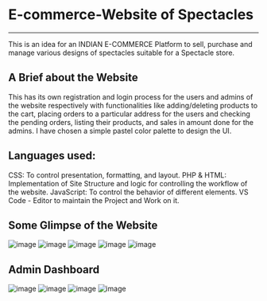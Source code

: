 # E-commerce-Website of Spectacles
-----------------------------------
This is an idea for an INDIAN E-COMMERCE Platform to sell, purchase and manage various designs of spectacles suitable for a Spectacle store.

A Brief about the Website
-----------------------------------
This has its own registration and login process for the users and admins of the website respectively with functionalities like adding/deleting products to the cart, placing orders to a particular address for the users and checking the pending orders, listing their products, and sales in amount done for the admins. I have chosen a simple pastel color palette to design the UI.


Languages used:
-----------------------------------
CSS: To control presentation, formatting, and layout.
PHP & HTML: Implementation of Site Structure and logic for controlling the workflow of the website.
JavaScript:  To control the behavior of different elements.
VS Code - Editor to maintain the Project and Work on it.

Some Glimpse of the Website
-------------------------------------
![image](https://github.com/Nandita75/Spectacle-E-commerce-Website/assets/115875890/3bee6cec-bdfd-41d2-a46a-964395b0c015)
![image](https://github.com/Nandita75/Spectacle-E-commerce-Website/assets/115875890/c499cc10-1222-4cbd-aaa9-d527082aa8d7)
![image](https://github.com/Nandita75/Spectacle-E-commerce-Website/assets/115875890/453d52cc-939c-454e-b425-57d525561899)
![image](https://github.com/Nandita75/Spectacle-E-commerce-Website/assets/115875890/9eb25295-06d7-4145-b3fe-996177b70288)
![image](https://github.com/Nandita75/Spectacle-E-commerce-Website/assets/115875890/5a8327af-3fda-48f0-8eef-a55d9b725d11)

Admin Dashboard
--------------------------------------------
![image](https://github.com/Nandita75/Spectacle-E-commerce-Website/assets/115875890/81d93ee1-7b9b-43bd-81d3-2efbcf4f4bff)
![image](https://github.com/Nandita75/Spectacle-E-commerce-Website/assets/115875890/50cbcc00-2e81-43a9-ab38-1cf973c9f97f)
![image](https://github.com/Nandita75/Spectacle-E-commerce-Website/assets/115875890/a4593bc5-1a9f-4436-9005-df9b8b680190)
![image](https://github.com/Nandita75/Spectacle-E-commerce-Website/assets/115875890/8245f428-dbb0-46e0-bf24-8d08810b06b8)

